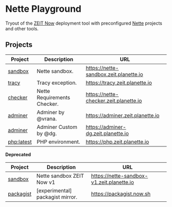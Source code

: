 # Nette Playground

Tryout of the [ZEIT Now](https://zeit.co) deployment tool with preconfigured [Nette](https://nette.org) projects and other tools.

## Projects

| Project       | Description            | URL      |
|---------------|------------------------|----------|
| [sandbox](nette/sandbox) | Nette sandbox. | https://nette-sandbox.zeit.planette.io |
| [tracy](nette/tracy) | Tracy exception. | https://tracy.zeit.planette.io |
| [checker](nette/checker) | Nette Requirements Checker. | https://nette-checker.zeit.planette.io |
| [adminer](nette/adminer) | Adminer by @vrana. | https://adminer.zeit.planette.io |
| [adminer](nette/adminer-dg) | Adminer Custom by @dg. | https://adminer-dg.zeit.planette.io |
| [php:latest](planette/php) | PHP environment. | https://php.zeit.planette.io |

**Deprecated**

| Project       | Description            | URL      |
|---------------|------------------------|----------|
| [sandbox](nette/sandbox) | Nette sandbox ZEIT Now v1  | https://nette-sandbox-v1.zeit.planette.io |
| [packagist](planette/packagist) | [experimental] packagist mirror. | https://packagist.now.sh |
